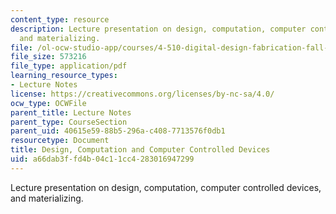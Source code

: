 ```yaml
---
content_type: resource
description: Lecture presentation on design, computation, computer controlled devices,
  and materializing.
file: /ol-ocw-studio-app/courses/4-510-digital-design-fabrication-fall-2008/a66dab3ffd4b04c11cc4283016947299_lec7a.pdf
file_size: 573216
file_type: application/pdf
learning_resource_types:
- Lecture Notes
license: https://creativecommons.org/licenses/by-nc-sa/4.0/
ocw_type: OCWFile
parent_title: Lecture Notes
parent_type: CourseSection
parent_uid: 40615e59-88b5-296a-c408-7713576f0db1
resourcetype: Document
title: Design, Computation and Computer Controlled Devices
uid: a66dab3f-fd4b-04c1-1cc4-283016947299
---
```

Lecture presentation on design, computation, computer controlled devices, and materializing.